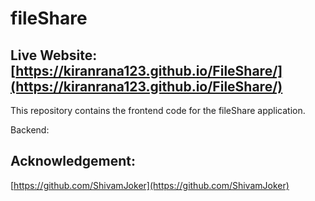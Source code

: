 # fileShare
## Live Website: [https://kiranrana123.github.io/FileShare/](https://kiranrana123.github.io/FileShare/)

This repository contains the frontend code for the fileShare application.



Backend: []()

## Acknowledgement:

[https://github.com/ShivamJoker](https://github.com/ShivamJoker)
